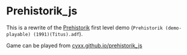 
# Prehistorik_js

This is a rewrite of the [Prehistorik](https://www.mobygames.com/game/prehistorik) first level demo (`Prehistorik (demo-playable) (1991)(Titus).adf`).

Game can be played from [cyxx.github.io/prehistorik_js](https://cyxx.github.io/prehistorik_js)
